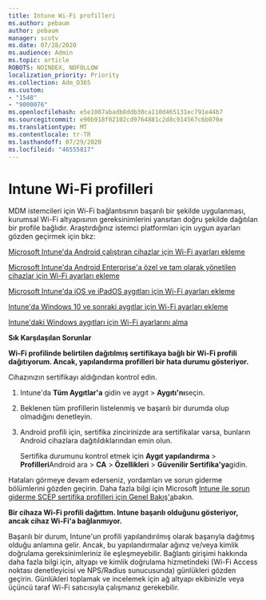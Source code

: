 ```yaml
---
title: Intune Wi-Fi profilleri
ms.author: pebaum
author: pebaum
manager: scotv
ms.date: 07/28/2020
ms.audience: Admin
ms.topic: article
ROBOTS: NOINDEX, NOFOLLOW
localization_priority: Priority
ms.collection: Adm_O365
ms.custom:
- "1548"
- "9000076"
ms.openlocfilehash: e5e1007abadb8ddb30ca110d465131ec791e44b7
ms.sourcegitcommit: e90b918f02102cd9764881c2d8c914567c6b070e
ms.translationtype: MT
ms.contentlocale: tr-TR
ms.lasthandoff: 07/29/2020
ms.locfileid: "46555817"
---
```

# <a name="intune-wi-fi-profiles"></a>Intune Wi-Fi profilleri

MDM istemcileri için Wi-Fi bağlantısının başarılı bir şekilde uygulanması, kurumsal Wi-Fi altyapısının gereksinimlerini yansıtan doğru şekilde dağıtılan bir profile bağlıdır. Araştırdığınız istemci platformları için uygun ayarları gözden geçirmek için bkz: 

[Microsoft Intune'da Android çalıştıran cihazlar için Wi-Fi ayarları ekleme](https://docs.microsoft.com/intune/wi-fi-settings-android)

[Microsoft Intune'da Android Enterprise'a özel ve tam olarak yönetilen cihazlar için Wi-Fi ayarları ekleme](https://docs.microsoft.com/intune/wi-fi-settings-android-enterprise)

[Microsoft Intune'da iOS ve iPadOS aygıtları için Wi-Fi ayarları ekleme](https://docs.microsoft.com/intune/wi-fi-settings-ios)

[Intune'da Windows 10 ve sonraki aygıtlar için Wi-Fi ayarları ekleme](https://docs.microsoft.com/intune/wi-fi-settings-windows)

[Intune'daki Windows aygıtları için Wi-Fi ayarlarını alma](https://docs.microsoft.com/intune/wi-fi-settings-import-windows-8-1)

**Sık Karşılaşılan Sorunlar**

**Wi-Fi profilinde belirtilen dağıtılmış sertifikaya bağlı bir Wi-Fi profili dağıtıyorum. Ancak, yapılandırma profilleri bir hata durumu gösteriyor.**

Cihazınızın sertifikayı aldığından kontrol edin.

1. Intune'da **Tüm Aygıtlar'a** gidin ve aygıt > **Aygıtı'nı**seçin.

2. Beklenen tüm profillerin listelenmiş ve başarılı bir durumda olup olmadığını denetleyin.

3. Android profili için, sertifika zincirinizde ara sertifikalar varsa, bunların Android cihazlara dağıtıldıklarından emin olun.

    Sertifika durumunu kontrol etmek için **Aygıt yapılandırma**  >  **Profilleri**Android ara  >  **CA**  >  **Özellikleri**  >  **Güvenilir Sertifika'ya**gidin.

Hataları görmeye devam ederseniz, yordamları ve sorun giderme bölümlerini gözden geçirin. Daha fazla bilgi için Microsoft [Intune ile sorun giderme SCEP sertifika profilleri için Genel Bakış'a](https://support.microsoft.com/help/4457481/troubleshooting-scep-certificate-profile-deployment-in-intune)bakın.

**Bir cihaza Wi-Fi profili dağıttım. Intune başarılı olduğunu gösteriyor, ancak cihaz Wi-Fi'a bağlanmıyor.**

Başarılı bir durum, Intune'un profili yapılandırılmış olarak başarıyla dağıtmış olduğu anlamına gelir. Ancak, bu yapılandırmalar ağınız ve/veya kimlik doğrulama gereksinimleriniz ile eşleşmeyebilir. Bağlantı girişimi hakkında daha fazla bilgi için, altyapı ve kimlik doğrulama hizmetindeki (Wi-Fi Access noktası denetleyicisi ve NPS/Radius sunucusunda) günlükleri gözden geçirin. Günlükleri toplamak ve incelemek için ağ altyapı ekibinizle veya üçüncü taraf Wi-Fi satıcısıyla çalışmanız gerekebilir.
